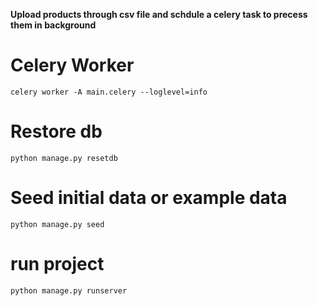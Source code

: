 **Upload products through csv file and schdule a celery task to precess them in background**

# Celery Worker

    celery worker -A main.celery --loglevel=info


# Restore db 

    python manage.py resetdb
    
 # Seed initial data or example data 
 
    python manage.py seed
    
 # run project 
  
    python manage.py runserver
 

